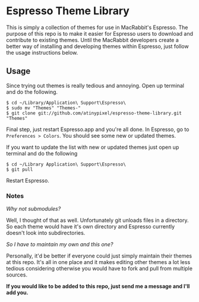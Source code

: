 # Espresso Theme Library

This is simply a collection of themes for use in MacRabbit's Espresso. The purpose of this repo is to make it easier for Espresso users to download and contribute to existing themes. Until the MacRabbit developers create a better way of installing and developing themes within Espresso, just follow the usage instructions below.


## Usage

Since trying out themes is really tedious and annoying. Open up terminal and do the following.

    $ cd ~/Library/Application\ Support\Espresso\
    $ sudo mv "Themes" "Themes-"
    $ git clone git://github.com/atinypixel/espresso-theme-library.git "Themes"

Final step, just restart Espresso.app and you're all done. In Espresso, go to `Preferences > Colors`. You should see some new or updated themes.

If you want to update the list with new or updated themes just open up terminal and do the following 

    $ cd ~/Library Application\ Support\Espresso\
    $ git pull

Restart Espresso.

### Notes

*Why not submodules?*

Well, I thought of that as well. Unfortunately git unloads files in a directory. So each theme would have it's own directory and Espresso currently doesn't look into subdirectories.

*So I have to maintain my own and this one?*

Personally, it'd be better if everyone could just simply maintain their themes at this repo. It's all in one place and it makes editing other themes a lot less tedious considering otherwise you would have to fork and pull from multiple sources.

**If you would like to be added to this repo, just send me a message and I'll add you.**